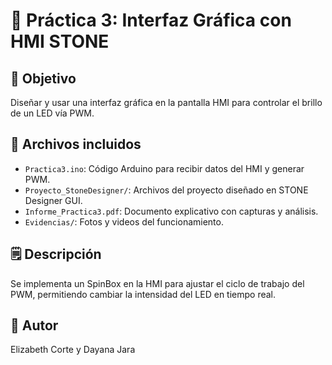 # 📙 Práctica 3: Interfaz Gráfica con HMI STONE

## 🎯 Objetivo
Diseñar y usar una interfaz gráfica en la pantalla HMI para controlar el brillo de un LED vía PWM.

## 📂 Archivos incluidos
- `Practica3.ino`: Código Arduino para recibir datos del HMI y generar PWM.
- `Proyecto_StoneDesigner/`: Archivos del proyecto diseñado en STONE Designer GUI.
- `Informe_Practica3.pdf`: Documento explicativo con capturas y análisis.
- `Evidencias/`: Fotos y videos del funcionamiento.

## 🗒️ Descripción
Se implementa un SpinBox en la HMI para ajustar el ciclo de trabajo del PWM, permitiendo cambiar la intensidad del LED en tiempo real.

## 👤 Autor
Elizabeth Corte y Dayana Jara
